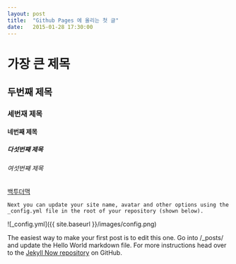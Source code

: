 ```yaml
---
layout: post
title:  "Github Pages 에 올리는 첫 글"
date:   2015-01-28 17:30:00
---
```


# 가장 큰 제목
## 두번째 제목
### 세번재 제목
#### 네번째 제목
##### 다섯번째 제목
###### 여섯번째 제목

[백투더맥](http://macnews.tistory.com)

`Next you can update your site name, avatar and other options using the _config.yml file in the root of your repository (shown below).`

![_config.yml]({{ site.baseurl }}/images/config.png)

The easiest way to make your first post is to edit this one. Go into /_posts/ and update the Hello World markdown file. For more instructions head over to the [Jekyll Now repository](https://github.com/barryclark/jekyll-now) on GitHub.

